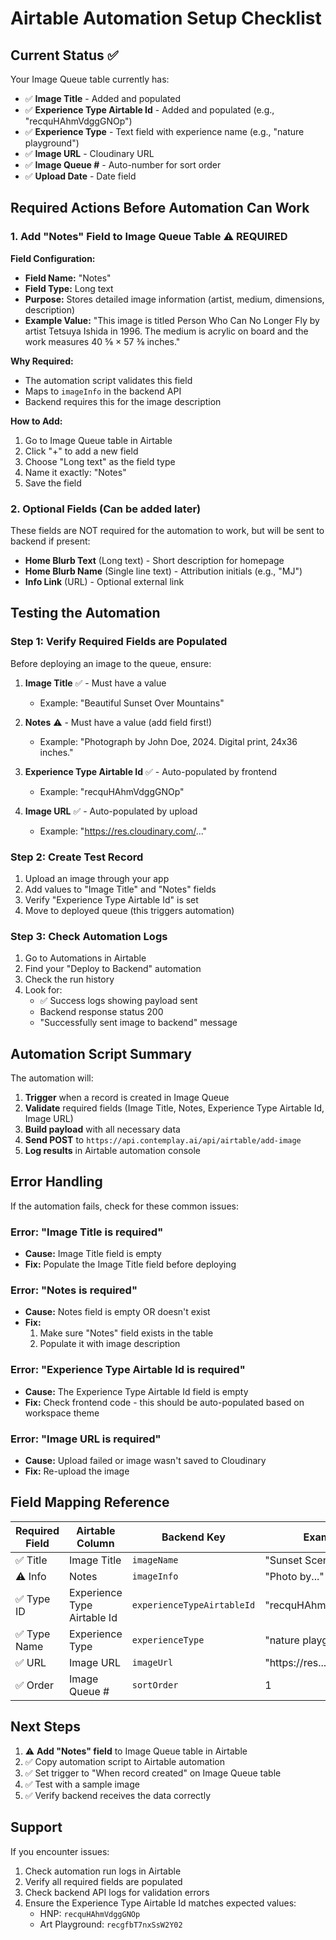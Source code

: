 # Airtable Automation Setup Checklist

## Current Status ✅

Your Image Queue table currently has:
- ✅ **Image Title** - Added and populated
- ✅ **Experience Type Airtable Id** - Added and populated (e.g., "recquHAhmVdggGNOp")
- ✅ **Experience Type** - Text field with experience name (e.g., "nature playground")
- ✅ **Image URL** - Cloudinary URL
- ✅ **Image Queue #** - Auto-number for sort order
- ✅ **Upload Date** - Date field

## Required Actions Before Automation Can Work

### 1. Add "Notes" Field to Image Queue Table ⚠️ REQUIRED

**Field Configuration:**
- **Field Name:** "Notes"
- **Field Type:** Long text
- **Purpose:** Stores detailed image information (artist, medium, dimensions, description)
- **Example Value:** "This image is titled Person Who Can No Longer Fly by artist Tetsuya Ishida in 1996. The medium is acrylic on board and the work measures 40 ⅝ × 57 ⅜ inches."

**Why Required:**
- The automation script validates this field
- Maps to `imageInfo` in the backend API
- Backend requires this for the image description

**How to Add:**
1. Go to Image Queue table in Airtable
2. Click "+" to add a new field
3. Choose "Long text" as the field type
4. Name it exactly: "Notes"
5. Save the field

### 2. Optional Fields (Can be added later)

These fields are NOT required for the automation to work, but will be sent to backend if present:

- **Home Blurb Text** (Long text) - Short description for homepage
- **Home Blurb Name** (Single line text) - Attribution initials (e.g., "MJ")
- **Info Link** (URL) - Optional external link

## Testing the Automation

### Step 1: Verify Required Fields are Populated

Before deploying an image to the queue, ensure:

1. **Image Title** ✅ - Must have a value
   - Example: "Beautiful Sunset Over Mountains"

2. **Notes** ⚠️ - Must have a value (add field first!)
   - Example: "Photograph by John Doe, 2024. Digital print, 24x36 inches."

3. **Experience Type Airtable Id** ✅ - Auto-populated by frontend
   - Example: "recquHAhmVdggGNOp"

4. **Image URL** ✅ - Auto-populated by upload
   - Example: "https://res.cloudinary.com/..."

### Step 2: Create Test Record

1. Upload an image through your app
2. Add values to "Image Title" and "Notes" fields
3. Verify "Experience Type Airtable Id" is set
4. Move to deployed queue (this triggers automation)

### Step 3: Check Automation Logs

1. Go to Automations in Airtable
2. Find your "Deploy to Backend" automation
3. Check the run history
4. Look for:
   - ✅ Success logs showing payload sent
   - Backend response status 200
   - "Successfully sent image to backend" message

## Automation Script Summary

The automation will:

1. **Trigger** when a record is created in Image Queue
2. **Validate** required fields (Image Title, Notes, Experience Type Airtable Id, Image URL)
3. **Build payload** with all necessary data
4. **Send POST** to `https://api.contemplay.ai/api/airtable/add-image`
5. **Log results** in Airtable automation console

## Error Handling

If the automation fails, check for these common issues:

### Error: "Image Title is required"
- **Cause:** Image Title field is empty
- **Fix:** Populate the Image Title field before deploying

### Error: "Notes is required"
- **Cause:** Notes field is empty OR doesn't exist
- **Fix:**
  1. Make sure "Notes" field exists in the table
  2. Populate it with image description

### Error: "Experience Type Airtable Id is required"
- **Cause:** The Experience Type Airtable Id field is empty
- **Fix:** Check frontend code - this should be auto-populated based on workspace theme

### Error: "Image URL is required"
- **Cause:** Upload failed or image wasn't saved to Cloudinary
- **Fix:** Re-upload the image

## Field Mapping Reference

| Required Field | Airtable Column | Backend Key | Example |
|----------------|-----------------|-------------|---------|
| ✅ Title | Image Title | `imageName` | "Sunset Scene" |
| ⚠️ Info | Notes | `imageInfo` | "Photo by..." |
| ✅ Type ID | Experience Type Airtable Id | `experienceTypeAirtableId` | "recquHAhmVdggGNOp" |
| ✅ Type Name | Experience Type | `experienceType` | "nature playground" |
| ✅ URL | Image URL | `imageUrl` | "https://res..." |
| ✅ Order | Image Queue # | `sortOrder` | 1 |

## Next Steps

1. ⚠️ **Add "Notes" field** to Image Queue table in Airtable
2. ✅ Copy automation script to Airtable automation
3. ✅ Set trigger to "When record created" on Image Queue table
4. ✅ Test with a sample image
5. ✅ Verify backend receives the data correctly

## Support

If you encounter issues:
1. Check automation run logs in Airtable
2. Verify all required fields are populated
3. Check backend API logs for validation errors
4. Ensure the Experience Type Airtable Id matches expected values:
   - HNP: `recquHAhmVdggGNOp`
   - Art Playground: `recgfbT7nxSsW2Y02`
